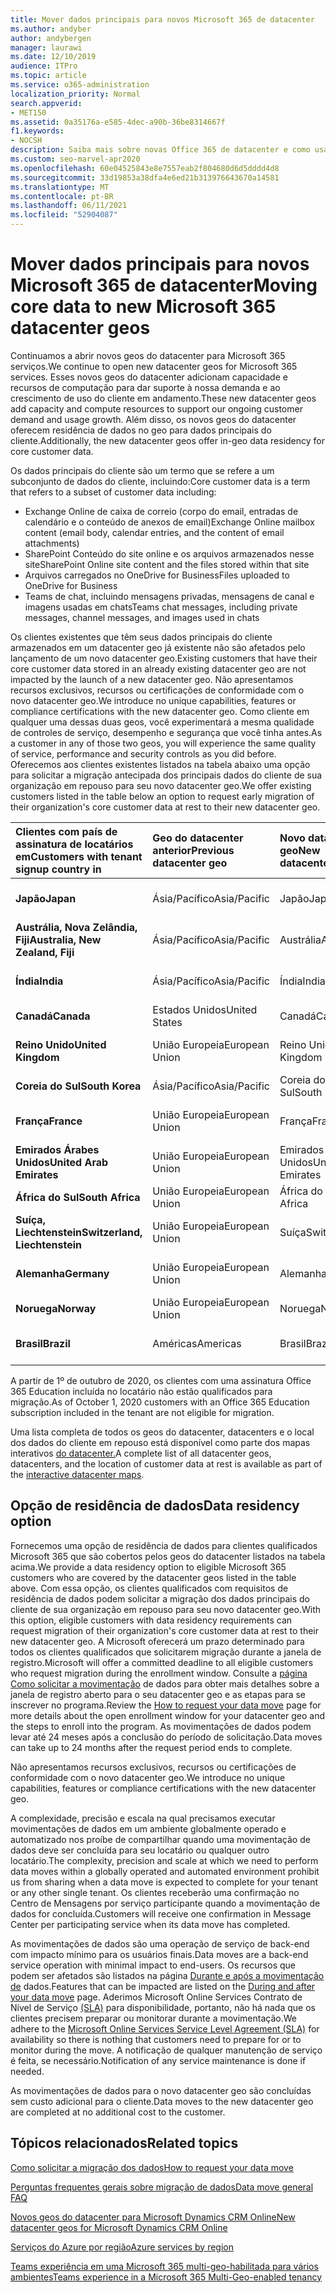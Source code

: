 ```yaml
---
title: Mover dados principais para novos Microsoft 365 de datacenter
ms.author: andyber
author: andybergen
manager: laurawi
ms.date: 12/10/2019
audience: ITPro
ms.topic: article
ms.service: o365-administration
localization_priority: Normal
search.appverid:
- MET150
ms.assetid: 0a35176a-e585-4dec-a90b-36be8314667f
f1.keywords:
- NOCSH
description: Saiba mais sobre novas Office 365 de datacenter e como usar a opção de residência de dados para solicitar uma movimentação de seus dados principais para um novo geo.
ms.custom: seo-marvel-apr2020
ms.openlocfilehash: 60e04525843e8e7557eab2f804680d6d5dddd4d8
ms.sourcegitcommit: 33d19853a38dfa4e6ed21b313976643670a14581
ms.translationtype: MT
ms.contentlocale: pt-BR
ms.lasthandoff: 06/11/2021
ms.locfileid: "52904087"
---
```

# <a name="moving-core-data-to-new-microsoft-365-datacenter-geos"></a><span data-ttu-id="a1540-103">Mover dados principais para novos Microsoft 365 de datacenter</span><span class="sxs-lookup"><span data-stu-id="a1540-103">Moving core data to new Microsoft 365 datacenter geos</span></span>

<span data-ttu-id="a1540-104">Continuamos a abrir novos geos do datacenter para Microsoft 365 serviços.</span><span class="sxs-lookup"><span data-stu-id="a1540-104">We continue to open new datacenter geos for Microsoft 365 services.</span></span> <span data-ttu-id="a1540-105">Esses novos geos do datacenter adicionam capacidade e recursos de computação para dar suporte à nossa demanda e ao crescimento de uso do cliente em andamento.</span><span class="sxs-lookup"><span data-stu-id="a1540-105">These new datacenter geos add capacity and compute resources to support our ongoing customer demand and usage growth.</span></span> <span data-ttu-id="a1540-106">Além disso, os novos geos do datacenter oferecem residência de dados no geo para dados principais do cliente.</span><span class="sxs-lookup"><span data-stu-id="a1540-106">Additionally, the new datacenter geos offer in-geo data residency for core customer data.</span></span> 

<span data-ttu-id="a1540-107">Os dados principais do cliente são um termo que se refere a um subconjunto de dados do cliente, incluindo:</span><span class="sxs-lookup"><span data-stu-id="a1540-107">Core customer data is a term that refers to a subset of customer data including:</span></span> 
- <span data-ttu-id="a1540-108">Exchange Online de caixa de correio (corpo do email, entradas de calendário e o conteúdo de anexos de email)</span><span class="sxs-lookup"><span data-stu-id="a1540-108">Exchange Online mailbox content (email body, calendar entries, and the content of email attachments)</span></span>
- <span data-ttu-id="a1540-109">SharePoint Conteúdo do site online e os arquivos armazenados nesse site</span><span class="sxs-lookup"><span data-stu-id="a1540-109">SharePoint Online site content and the files stored within that site</span></span>
- <span data-ttu-id="a1540-110">Arquivos carregados no OneDrive for Business</span><span class="sxs-lookup"><span data-stu-id="a1540-110">Files uploaded to OneDrive for Business</span></span>
- <span data-ttu-id="a1540-111">Teams de chat, incluindo mensagens privadas, mensagens de canal e imagens usadas em chats</span><span class="sxs-lookup"><span data-stu-id="a1540-111">Teams chat messages, including private messages, channel messages, and images used in chats</span></span>
  
<span data-ttu-id="a1540-112">Os clientes existentes que têm seus dados principais do cliente armazenados em um datacenter geo já existente não são afetados pelo lançamento de um novo datacenter geo.</span><span class="sxs-lookup"><span data-stu-id="a1540-112">Existing customers that have their core customer data stored in an already existing datacenter geo are not impacted by the launch of a new datacenter geo.</span></span> <span data-ttu-id="a1540-113">Não apresentamos recursos exclusivos, recursos ou certificações de conformidade com o novo datacenter geo.</span><span class="sxs-lookup"><span data-stu-id="a1540-113">We introduce no unique capabilities, features or compliance certifications with the new datacenter geo.</span></span> <span data-ttu-id="a1540-114">Como cliente em qualquer uma dessas duas geos, você experimentará a mesma qualidade de controles de serviço, desempenho e segurança que você tinha antes.</span><span class="sxs-lookup"><span data-stu-id="a1540-114">As a customer in any of those two geos, you will experience the same quality of service, performance and security controls as you did before.</span></span> <span data-ttu-id="a1540-115">Oferecemos aos clientes existentes listados na tabela abaixo uma opção para solicitar a migração antecipada dos principais dados do cliente de sua organização em repouso para seu novo datacenter geo.</span><span class="sxs-lookup"><span data-stu-id="a1540-115">We offer existing customers listed in the table below an option to request early migration of their organization's core customer data at rest to their new datacenter geo.</span></span>
  
|<span data-ttu-id="a1540-116">**Clientes com país de assinatura de locatários em**</span><span class="sxs-lookup"><span data-stu-id="a1540-116">**Customers with tenant signup country in**</span></span>|<span data-ttu-id="a1540-117">**Geo do datacenter anterior**</span><span class="sxs-lookup"><span data-stu-id="a1540-117">**Previous datacenter geo**</span></span>|<span data-ttu-id="a1540-118">**Novo datacenter geo**</span><span class="sxs-lookup"><span data-stu-id="a1540-118">**New datacenter geo**</span></span>|<span data-ttu-id="a1540-119">**Geo disponível desde**</span><span class="sxs-lookup"><span data-stu-id="a1540-119">**Geo available since**</span></span>|
|:-----|:-----|:-----|:-----|
|<span data-ttu-id="a1540-120">**Japão**</span><span class="sxs-lookup"><span data-stu-id="a1540-120">**Japan**</span></span>| <span data-ttu-id="a1540-121">Ásia/Pacífico</span><span class="sxs-lookup"><span data-stu-id="a1540-121">Asia/Pacific</span></span> | <span data-ttu-id="a1540-122">Japão</span><span class="sxs-lookup"><span data-stu-id="a1540-122">Japan</span></span> | <span data-ttu-id="a1540-123">Dezembro de 2014</span><span class="sxs-lookup"><span data-stu-id="a1540-123">December 2014</span></span> |
|<span data-ttu-id="a1540-124">**Austrália, Nova Zelândia, Fiji**</span><span class="sxs-lookup"><span data-stu-id="a1540-124">**Australia, New Zealand, Fiji**</span></span>| <span data-ttu-id="a1540-125">Ásia/Pacífico</span><span class="sxs-lookup"><span data-stu-id="a1540-125">Asia/Pacific</span></span> | <span data-ttu-id="a1540-126">Austrália</span><span class="sxs-lookup"><span data-stu-id="a1540-126">Australia</span></span> | <span data-ttu-id="a1540-127">Março de 2015</span><span class="sxs-lookup"><span data-stu-id="a1540-127">March 2015</span></span> |
|<span data-ttu-id="a1540-128">**Índia**</span><span class="sxs-lookup"><span data-stu-id="a1540-128">**India**</span></span>| <span data-ttu-id="a1540-129">Ásia/Pacífico</span><span class="sxs-lookup"><span data-stu-id="a1540-129">Asia/Pacific</span></span> | <span data-ttu-id="a1540-130">Índia</span><span class="sxs-lookup"><span data-stu-id="a1540-130">India</span></span> | <span data-ttu-id="a1540-131">Outubro de 2015</span><span class="sxs-lookup"><span data-stu-id="a1540-131">October 2015</span></span> |
|<span data-ttu-id="a1540-132">**Canadá**</span><span class="sxs-lookup"><span data-stu-id="a1540-132">**Canada**</span></span>| <span data-ttu-id="a1540-133">Estados Unidos</span><span class="sxs-lookup"><span data-stu-id="a1540-133">United States</span></span> | <span data-ttu-id="a1540-134">Canadá</span><span class="sxs-lookup"><span data-stu-id="a1540-134">Canada</span></span> | <span data-ttu-id="a1540-135">Maio de 2016</span><span class="sxs-lookup"><span data-stu-id="a1540-135">May 2016</span></span> |
|<span data-ttu-id="a1540-136">**Reino Unido**</span><span class="sxs-lookup"><span data-stu-id="a1540-136">**United Kingdom**</span></span>| <span data-ttu-id="a1540-137">União Europeia</span><span class="sxs-lookup"><span data-stu-id="a1540-137">European Union</span></span> | <span data-ttu-id="a1540-138">Reino Unido</span><span class="sxs-lookup"><span data-stu-id="a1540-138">United Kingdom</span></span> | <span data-ttu-id="a1540-139">Setembro de 2016</span><span class="sxs-lookup"><span data-stu-id="a1540-139">September 2016</span></span> |
|<span data-ttu-id="a1540-140">**Coreia do Sul**</span><span class="sxs-lookup"><span data-stu-id="a1540-140">**South Korea**</span></span>| <span data-ttu-id="a1540-141">Ásia/Pacífico</span><span class="sxs-lookup"><span data-stu-id="a1540-141">Asia/Pacific</span></span> | <span data-ttu-id="a1540-142">Coreia do Sul</span><span class="sxs-lookup"><span data-stu-id="a1540-142">South Korea</span></span> | <span data-ttu-id="a1540-143">Abril de 2017</span><span class="sxs-lookup"><span data-stu-id="a1540-143">April 2017</span></span> |
|<span data-ttu-id="a1540-144">**França**</span><span class="sxs-lookup"><span data-stu-id="a1540-144">**France**</span></span>| <span data-ttu-id="a1540-145">União Europeia</span><span class="sxs-lookup"><span data-stu-id="a1540-145">European Union</span></span> | <span data-ttu-id="a1540-146">França</span><span class="sxs-lookup"><span data-stu-id="a1540-146">France</span></span> | <span data-ttu-id="a1540-147">Março de 2018</span><span class="sxs-lookup"><span data-stu-id="a1540-147">March 2018</span></span> |
|<span data-ttu-id="a1540-148">**Emirados Árabes Unidos**</span><span class="sxs-lookup"><span data-stu-id="a1540-148">**United Arab Emirates**</span></span>| <span data-ttu-id="a1540-149">União Europeia</span><span class="sxs-lookup"><span data-stu-id="a1540-149">European Union</span></span> | <span data-ttu-id="a1540-150">Emirados Árabes Unidos</span><span class="sxs-lookup"><span data-stu-id="a1540-150">United Arab Emirates</span></span> | <span data-ttu-id="a1540-151">Junho de 2019</span><span class="sxs-lookup"><span data-stu-id="a1540-151">June 2019</span></span> |
|<span data-ttu-id="a1540-152">**África do Sul**</span><span class="sxs-lookup"><span data-stu-id="a1540-152">**South Africa**</span></span>| <span data-ttu-id="a1540-153">União Europeia</span><span class="sxs-lookup"><span data-stu-id="a1540-153">European Union</span></span> | <span data-ttu-id="a1540-154">África do Sul</span><span class="sxs-lookup"><span data-stu-id="a1540-154">South Africa</span></span> | <span data-ttu-id="a1540-155">Julho de 2019</span><span class="sxs-lookup"><span data-stu-id="a1540-155">July 2019</span></span> |
|<span data-ttu-id="a1540-156">**Suíça, Liechtenstein**</span><span class="sxs-lookup"><span data-stu-id="a1540-156">**Switzerland, Liechtenstein**</span></span>| <span data-ttu-id="a1540-157">União Europeia</span><span class="sxs-lookup"><span data-stu-id="a1540-157">European Union</span></span> | <span data-ttu-id="a1540-158">Suíça</span><span class="sxs-lookup"><span data-stu-id="a1540-158">Switzerland</span></span> | <span data-ttu-id="a1540-159">Dezembro de 2019</span><span class="sxs-lookup"><span data-stu-id="a1540-159">December 2019</span></span> |
|<span data-ttu-id="a1540-160">**Alemanha**</span><span class="sxs-lookup"><span data-stu-id="a1540-160">**Germany**</span></span>| <span data-ttu-id="a1540-161">União Europeia</span><span class="sxs-lookup"><span data-stu-id="a1540-161">European Union</span></span> | <span data-ttu-id="a1540-162">Alemanha</span><span class="sxs-lookup"><span data-stu-id="a1540-162">Germany</span></span> | <span data-ttu-id="a1540-163">Dezembro de 2019</span><span class="sxs-lookup"><span data-stu-id="a1540-163">December 2019</span></span> |
|<span data-ttu-id="a1540-164">**Noruega**</span><span class="sxs-lookup"><span data-stu-id="a1540-164">**Norway**</span></span>| <span data-ttu-id="a1540-165">União Europeia</span><span class="sxs-lookup"><span data-stu-id="a1540-165">European Union</span></span> | <span data-ttu-id="a1540-166">Noruega</span><span class="sxs-lookup"><span data-stu-id="a1540-166">Norway</span></span> | <span data-ttu-id="a1540-167">Abril de 2020</span><span class="sxs-lookup"><span data-stu-id="a1540-167">April 2020</span></span> |
|<span data-ttu-id="a1540-168">**Brasil**</span><span class="sxs-lookup"><span data-stu-id="a1540-168">**Brazil**</span></span>| <span data-ttu-id="a1540-169">Américas</span><span class="sxs-lookup"><span data-stu-id="a1540-169">Americas</span></span> | <span data-ttu-id="a1540-170">Brasil</span><span class="sxs-lookup"><span data-stu-id="a1540-170">Brazil</span></span> | <span data-ttu-id="a1540-171">Novembro de 2020</span><span class="sxs-lookup"><span data-stu-id="a1540-171">November 2020</span></span> |

<span data-ttu-id="a1540-172">A partir de 1º de outubro de 2020, os clientes com uma assinatura Office 365 Education incluída no locatário não estão qualificados para migração.</span><span class="sxs-lookup"><span data-stu-id="a1540-172">As of October 1, 2020 customers with an Office 365 Education subscription included in the tenant are not eligible for migration.</span></span>

<span data-ttu-id="a1540-173">Uma lista completa de todos os geos do datacenter, datacenters e o local dos dados do cliente em repouso está disponível como parte dos mapas interativos [do datacenter.](https://office.com/datamaps)</span><span class="sxs-lookup"><span data-stu-id="a1540-173">A complete list of all datacenter geos, datacenters, and the location of customer data at rest is available as part of the [interactive datacenter maps](https://office.com/datamaps).</span></span> 
  
## <a name="data-residency-option"></a><span data-ttu-id="a1540-174">Opção de residência de dados</span><span class="sxs-lookup"><span data-stu-id="a1540-174">Data residency option</span></span>

<span data-ttu-id="a1540-175">Fornecemos uma opção de residência de dados para clientes qualificados Microsoft 365 que são cobertos pelos geos do datacenter listados na tabela acima.</span><span class="sxs-lookup"><span data-stu-id="a1540-175">We provide a data residency option to eligible Microsoft 365 customers who are covered by the datacenter geos listed in the table above.</span></span> <span data-ttu-id="a1540-176">Com essa opção, os clientes qualificados com requisitos de residência de dados podem solicitar a migração dos dados principais do cliente de sua organização em repouso para seu novo datacenter geo.</span><span class="sxs-lookup"><span data-stu-id="a1540-176">With this option, eligible customers with data residency requirements can request migration of their organization's core customer data at rest to their new datacenter geo.</span></span>  <span data-ttu-id="a1540-177">A Microsoft oferecerá um prazo determinado para todos os clientes qualificados que solicitarem migração durante a janela de registro.</span><span class="sxs-lookup"><span data-stu-id="a1540-177">Microsoft will offer a committed deadline to all eligible customers who request migration during the enrollment window.</span></span>  <span data-ttu-id="a1540-178">Consulte a [página Como solicitar a movimentação](request-your-data-move.md) de dados para obter mais detalhes sobre a janela de registro aberto para o seu datacenter geo e as etapas para se inscrever no programa.</span><span class="sxs-lookup"><span data-stu-id="a1540-178">Review the [How to request your data move](request-your-data-move.md) page for more details about the open enrollment window for your datacenter geo and the steps to enroll into the program.</span></span>  <span data-ttu-id="a1540-179">As movimentações de dados podem levar até 24 meses após a conclusão do período de solicitação.</span><span class="sxs-lookup"><span data-stu-id="a1540-179">Data moves can take up to 24 months after the request period ends to complete.</span></span>

<span data-ttu-id="a1540-180">Não apresentamos recursos exclusivos, recursos ou certificações de conformidade com o novo datacenter geo.</span><span class="sxs-lookup"><span data-stu-id="a1540-180">We introduce no unique capabilities, features or compliance certifications with the new datacenter geo.</span></span>
    
<span data-ttu-id="a1540-181">A complexidade, precisão e escala na qual precisamos executar movimentações de dados em um ambiente globalmente operado e automatizado nos proíbe de compartilhar quando uma movimentação de dados deve ser concluída para seu locatário ou qualquer outro locatário.</span><span class="sxs-lookup"><span data-stu-id="a1540-181">The complexity, precision and scale at which we need to perform data moves within a globally operated and automated environment prohibit us from sharing when a data move is expected to complete for your tenant or any other single tenant.</span></span> <span data-ttu-id="a1540-182">Os clientes receberão uma confirmação no Centro de Mensagens por serviço participante quando a movimentação de dados for concluída.</span><span class="sxs-lookup"><span data-stu-id="a1540-182">Customers will receive one confirmation in Message Center per participating service when its data move has completed.</span></span> 
    
<span data-ttu-id="a1540-183">As movimentações de dados são uma operação de serviço de back-end com impacto mínimo para os usuários finais.</span><span class="sxs-lookup"><span data-stu-id="a1540-183">Data moves are a back-end service operation with minimal impact to end-users.</span></span> <span data-ttu-id="a1540-184">Os recursos que podem ser afetados são listados na página [Durante e após a movimentação de](during-and-after-your-data-move.md) dados.</span><span class="sxs-lookup"><span data-stu-id="a1540-184">Features that can be impacted are listed on the [During and after your data move](during-and-after-your-data-move.md) page.</span></span> <span data-ttu-id="a1540-185">Aderimos Microsoft Online Services Contrato de Nível de Serviço [(SLA)](https://go.microsoft.com/fwlink/p/?LinkId=523897) para disponibilidade, portanto, não há nada que os clientes precisem preparar ou monitorar durante a movimentação.</span><span class="sxs-lookup"><span data-stu-id="a1540-185">We adhere to the [Microsoft Online Services Service Level Agreement (SLA)](https://go.microsoft.com/fwlink/p/?LinkId=523897) for availability so there is nothing that customers need to prepare for or to monitor during the move.</span></span> <span data-ttu-id="a1540-186">A notificação de qualquer manutenção de serviço é feita, se necessário.</span><span class="sxs-lookup"><span data-stu-id="a1540-186">Notification of any service maintenance is done if needed.</span></span> 

<span data-ttu-id="a1540-187">As movimentações de dados para o novo datacenter geo são concluídas sem custo adicional para o cliente.</span><span class="sxs-lookup"><span data-stu-id="a1540-187">Data moves to the new datacenter geo are completed at no additional cost to the customer.</span></span>
    
## <a name="related-topics"></a><span data-ttu-id="a1540-188">Tópicos relacionados</span><span class="sxs-lookup"><span data-stu-id="a1540-188">Related topics</span></span> 
 
[<span data-ttu-id="a1540-189">Como solicitar a migração dos dados</span><span class="sxs-lookup"><span data-stu-id="a1540-189">How to request your data move</span></span>](request-your-data-move.md)
    
[<span data-ttu-id="a1540-190">Perguntas frequentes gerais sobre migração de dados</span><span class="sxs-lookup"><span data-stu-id="a1540-190">Data move general FAQ</span></span>](data-move-faq.md)
  
[<span data-ttu-id="a1540-191">Novos geos do datacenter para Microsoft Dynamics CRM Online</span><span class="sxs-lookup"><span data-stu-id="a1540-191">New datacenter geos for Microsoft Dynamics CRM Online</span></span>](/power-platform/admin/new-datacenter-regions)
  
[<span data-ttu-id="a1540-192">Serviços do Azure por região</span><span class="sxs-lookup"><span data-stu-id="a1540-192">Azure services by region</span></span>](https://azure.microsoft.com/regions/)

[<span data-ttu-id="a1540-193">Teams experiência em uma Microsoft 365 multi-geo-habilitada para vários ambientes</span><span class="sxs-lookup"><span data-stu-id="a1540-193">Teams experience in a Microsoft 365 Multi-Geo-enabled tenancy</span></span>](/microsoftteams/teams-experience-o365odb-spo-multi-geo)
